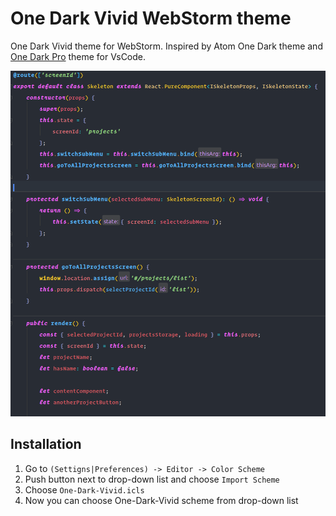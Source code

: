 # One Dark Vivid WebStorm theme

One Dark Vivid theme for WebStorm. Inspired by Atom One Dark theme and [One Dark Pro](https://github.com/Binaryify/OneDark-Pro) theme for VsCode.

![screen](screens/Vivid_One_Dark.png)

## Installation

1. Go to `(Settigns|Preferences) -> Editor -> Color Scheme`
1. Push button next to drop-down list and choose `Import Scheme`
1. Choose `One-Dark-Vivid.icls`
1. Now you can choose One-Dark-Vivid scheme from drop-down list
